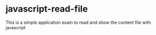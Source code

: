 # javascript-read-file

This is a simple application exam to read and show the content file with javascript  

